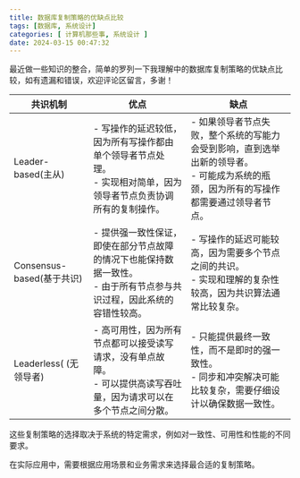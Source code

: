 ```yaml
---
title: 数据库复制策略的优缺点比较
tags: [数据库, 系统设计]
categories: [ 计算机那些事, 系统设计 ]
date: 2024-03-15 00:47:32
---
```


最近做一些知识的整合，简单的罗列一下我理解中的数据库复制策略的优缺点比较，如有遗漏和错误，欢迎评论区留言，多谢！

<!-- more -->


| 共识机制         | 优点                                                         | 缺点                                                         |
|----------------|------------------------------------------------------------|------------------------------------------------------------|
| Leader-based(主从)   | - 写操作的延迟较低，因为所有写操作都由单个领导者节点处理。 <br> - 实现相对简单，因为领导者节点负责协调所有的复制操作。 | - 如果领导者节点失败，整个系统的写能力会受到影响，直到选举出新的领导者。 <br> - 可能成为系统的瓶颈，因为所有的写操作都需要通过领导者节点。 |
| Consensus-based(基于共识) | - 提供强一致性保证，即使在部分节点故障的情况下也能保持数据一致性。 <br> - 由于所有节点参与共识过程，因此系统的容错性较高。 | - 写操作的延迟可能较高，因为需要多个节点之间的共识。 <br> - 实现和理解的复杂性较高，因为共识算法通常比较复杂。 |
| Leaderless( (无领导者)     | - 高可用性，因为所有节点都可以接受读写请求，没有单点故障。 <br> - 可以提供高读写吞吐量，因为请求可以在多个节点之间分散。 | - 只能提供最终一致性，而不是即时的强一致性。 <br> - 同步和冲突解决可能比较复杂，需要仔细设计以确保数据一致性。 |


这些复制策略的选择取决于系统的特定需求，例如对一致性、可用性和性能的不同要求。

在实际应用中，需要根据应用场景和业务需求来选择最合适的复制策略。